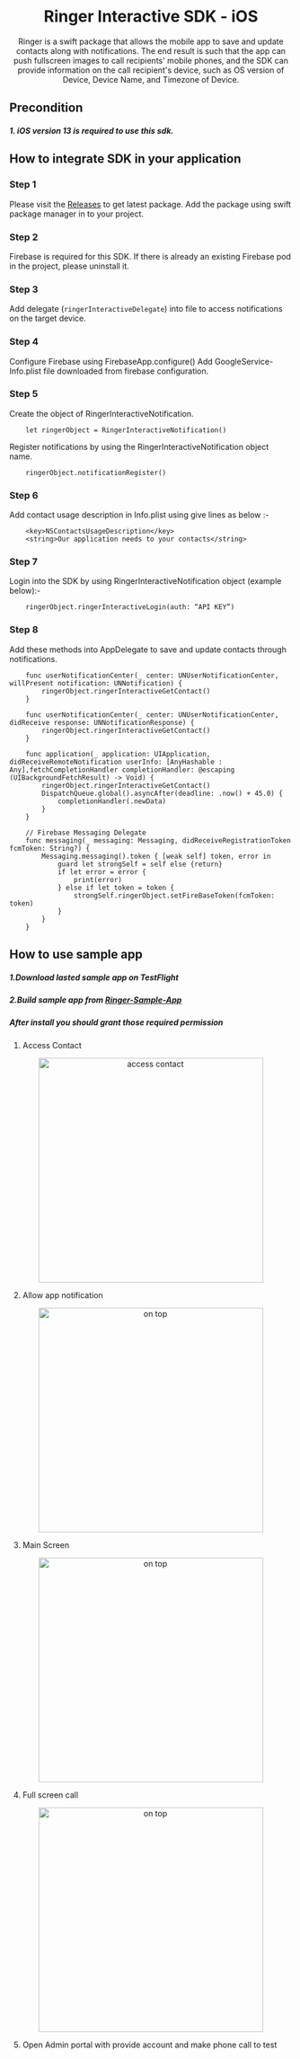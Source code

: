 <h1 align="center">Ringer Interactive SDK - iOS</h1>

<p align="center">
Ringer is a swift package that allows the mobile app to save and update contacts along with notifications. The end result is such that the app can push fullscreen images to call recipients' mobile phones, and the SDK can provide information on the call recipient's device, such as OS version of Device, Device Name, and Timezone of Device.
</p>


## Precondition 

##### 1. iOS version 13 is required to use this sdk.



## How to integrate SDK in your application
### Step 1
Please visit the [Releases](https://github.com/RingerInteractive/Ringer-Interactive-iOS-SDK) to get latest package.
Add the package using swift package manager in to your project.

### Step 2
Firebase is required for this SDK. If there is already an existing Firebase pod in the project, please uninstall it.

### Step 3
Add delegate (`ringerInteractiveDelegate`) into file to access notifications on the target device.

### Step 4
Configure Firebase using FirebaseApp.configure()
Add GoogleService-Info.plist file downloaded from firebase configuration.

### Step 5
Create the object of RingerInteractiveNotification.
```
	let ringerObject = RingerInteractiveNotification()
```
Register notifications by using the RingerInteractiveNotification object name.
```
	ringerObject.notificationRegister()
```
### Step 6
Add contact usage description in Info.plist using give lines as below  :-
```	
	<key>NSContactsUsageDescription</key>
	<string>Our application needs to your contacts</string>
```

### Step 7
Login into the SDK by using RingerInteractiveNotification object (example below):-
```
	ringerObject.ringerInteractiveLogin(auth: “API KEY”)
```
### Step 8
Add these methods into AppDelegate to save and update contacts through notifications.
```
	func userNotificationCenter(_ center: UNUserNotificationCenter, willPresent notification: UNNotification) {
		ringerObject.ringerInteractiveGetContact()
	}
    
	func userNotificationCenter(_ center: UNUserNotificationCenter, didReceive response: UNNotificationResponse) {
		ringerObject.ringerInteractiveGetContact()
	}
    
	func application(_ application: UIApplication, didReceiveRemoteNotification userInfo: [AnyHashable : Any],fetchCompletionHandler completionHandler: @escaping (UIBackgroundFetchResult) -> Void) {
		ringerObject.ringerInteractiveGetContact()
		DispatchQueue.global().asyncAfter(deadline: .now() + 45.0) {
		    completionHandler(.newData)
		}
	}
 
    // Firebase Messaging Delegate
    func messaging(_ messaging: Messaging, didReceiveRegistrationToken fcmToken: String?) {
        Messaging.messaging().token { [weak self] token, error in
            guard let strongSelf = self else {return}
            if let error = error {
                print(error)
            } else if let token = token {
                strongSelf.ringerObject.setFireBaseToken(fcmToken: token)
            }
        }
    }
```


## How to use sample app
##### 1.Download lasted sample app on TestFlight 
##### 2.Build sample app from [Ringer-Sample-App](https://github.com/RingerInteractive/Ringer-SDK-Sample-App-IOS)

##### After install you should grant those required permission 
1. Access Contact

<p align="center"><img src="https://raw.githubusercontent.com/RingerInteractive/Ringer-SDK-Sample-App-IOS/master/access_contact.jpg" width="400" alt="access contact"></p>

2. Allow app notification
<p align="center"><img src="https://raw.githubusercontent.com/RingerInteractive/Ringer-SDK-Sample-App-IOS/master/notification.jpg" width="400" alt="on top"></p>

3. Main Screen
<p align="center"><img src="https://raw.githubusercontent.com/RingerInteractive/Ringer-SDK-Sample-App-IOS/master/home_screen.jpg" width="400" alt="on top"></p>

4. Full screen call
<p align="center"><img src="https://raw.githubusercontent.com/RingerInteractive/Ringer-SDK-Sample-App-IOS/master/app_setting.jpg" width="400" alt="on top"></p>

5. Open Admin portal with provide account and make phone call to test 





